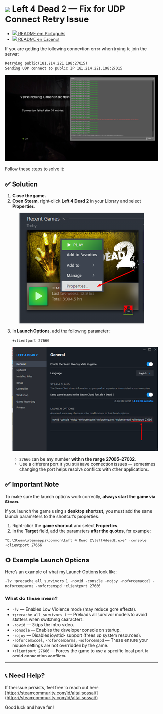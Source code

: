 
# <img src="https://cdn.jsdelivr.net/gh/hjnilsson/country-flags/svg/us.svg" width="40"/> Left 4 Dead 2 — Fix for UDP Connect Retry Issue

- [<img src="https://cdn.jsdelivr.net/gh/hjnilsson/country-flags/svg/br.svg" width="20"/> README em Português](./L4D2_CONNECT_FIX.pt.md)
- [<img src="https://cdn.jsdelivr.net/gh/hjnilsson/country-flags/svg/es.svg" width="20"/> README en Español](./L4D2_CONNECT_FIX.es.md)

If you are getting the following connection error when trying to join the server:

```
Retrying public(181.214.221.198:27015)
Sending UDP connect to public IP 181.214.221.198:27015
```

<p align="center">
  <img src="/tutorials/assets/connection-failed.jpg?raw=true" alt="Connection failed after 30 retries"/>
</p>

Follow these steps to solve it:

## ✅ Solution

1. **Close the game.**
2. **Open Steam**, right-click **Left 4 Dead 2** in your Library and select **Properties**.

<p align="center">
  <img src="/tutorials/assets/l4d2-properties.png?raw=true" alt="Left 4 Dead 2 properties"/>
</p>

3. In **Launch Options**, add the following parameter:  
   ```
   +clientport 27666
   ```

    <p align="center">
    <img src="/tutorials/assets/l4d2-launch-options.png?raw=true" alt="Left 4 Dead 2 launch options"/>
    </p>

   - `27666` can be any number **within the range 27005–27032**.  
   - Use a different port if you still have connection issues — sometimes changing the port helps resolve conflicts with other applications.

## ✅ Important Note

To make sure the launch options work correctly, **always start the game via Steam**.

If you launch the game using a **desktop shortcut**, you must add the same launch parameters to the shortcut’s properties:

1. Right-click the **game shortcut** and select **Properties**.
2. In the **Target** field, add the parameters **after the quotes**, for example:  

```plaintext
"E:\Steam\steamapps\common\Left 4 Dead 2\left4dead2.exe" -console +clientport 27666
```

## ⚙️ Example Launch Options

Here’s an example of what my Launch Options look like:  

```
-lv +precache_all_survivors 1 -novid -console -nojoy -noforcemaccel -noforcemparms -noforcemspd +clientport 27666
```

### What do these mean?

- `-lv` — Enables Low Violence mode (may reduce gore effects).
- `+precache_all_survivors 1` — Preloads all survivor models to avoid stutters when switching characters.
- `-novid` — Skips the intro video.
- `-console` — Enables the developer console on startup.
- `-nojoy` — Disables joystick support (frees up system resources).
- `-noforcemaccel`, `-noforcemparms`, `-noforcemspd` — These ensure your mouse settings are not overridden by the game.
- `+clientport 27666` — Forces the game to use a specific local port to avoid connection conflicts.

---

## 📞 Need Help?

If the issue persists, feel free to reach out here: [https://steamcommunity.com/id/altairsossai/](https://steamcommunity.com/id/altairsossai/)

Good luck and have fun!
